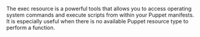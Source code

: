 The exec resource is a powerful tools that allows you to access operating system commands and execute scripts from within your Puppet manifests. It is especially useful when there is no available  Puppet resource type to perform a function.